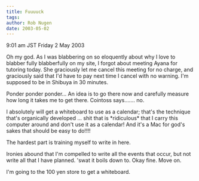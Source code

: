```yaml
---
title: Fuuuuck
tags: 
author: Rob Nugen
date: 2003-05-02
---
```


<p class=date>9:01 am JST Friday 2 May 2003</p>

<p>Oh my god.  As I was blabbering on so eloquently about why I love
to blabber fully blabberfully on my site, I forgot about meeting Ayana
for tutoring today.  She graciously let me cancel this meeting for no
charge, and graciously said that I'd have to pay next time I cancel
with no warning.  I'm supposed to be in Shibuya in 30 minutes.</p>

<p>Ponder ponder ponder...  An idea is to go there now and carefully
measure how long it takes me to get there.  Cointoss
says....... no.</p>

<p>I absolutely will get a whiteboard to use as a calendar; that's the
technique that's organically developed ...  shit that is *ridiculous*
that I carry this computer around and don't use it as a calendar!  And
it's a Mac for god's sakes that should be easy to do!!!!</p>

<p>The hardest part is training myself to write in here.</p>

<p>Ironies abound that I'm compelled to write all the events that
occur, but not write all that I have planned.  'swat it boils down
to.  Okay fine.  Move on.</p>

<p>I'm going to the 100 yen store to get a whiteboard.</p>
